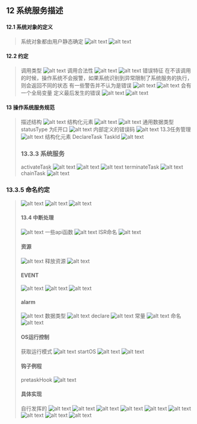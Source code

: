 ## 12 系统服务描述
#### 12.1 系统对象的定义
> 系统对象都由用户静态确定
> ![alt text](image.png)
> ![alt text](image-1.png)
#### 12.2 约定
> 调用类型
> ![alt text](image-2.png)
> 调用合法性
> ![alt text](image-3.png)
> ![alt text](image-4.png)
> 错误特征
> 在不该调用的时候，操作系统不会报警，如果系统识别到异常限制了系统服务的执行，则会返回不同的状态
> 有一些警告并不认为是错误
> ![alt text](image-5.png)
> ![alt text](image-6.png)
> 会有一个全局变量 定义最后发生的错误
> ![alt text](image-7.png)
> ![alt text](image-8.png)
#### 13 操作系统服务规范
> 描述结构
> ![alt text](image-9.png)
> 结构化元素
> ![alt text](image-10.png)
> ![alt text](image-11.png)
> 通用数据类型
> statusType 为E开口
> ![alt text](image-12.png)
> 内部定义的错误码
> ![alt text](image-13.png)
> 13.3任务管理
> ![alt text](image-14.png)
> 结构化元素
> DeclareTask TaskId
> ![alt text](image-15.png)
> ### 13.3.3 系统服务
> activateTask
> ![alt text](image-16.png)
> ![alt text](image-17.png)
> ![alt text](image-18.png)
> terminateTask
> ![alt text](image-19.png)
> chainTask
> ![alt text](image-20.png)
### 13.3.5 命名约定
> ![alt text](image-22.png)
> ![alt text](image-21.png)
> ![alt text](image-23.png)
> #### 13.4 中断处理
> ![alt text](image-24.png)
> 一些api函数
> ![alt text](image-25.png)
> ISR命名
> ![alt text](image-26.png)
> #### 资源
> ![alt text](image-27.png)
> 释放资源
> ![alt text](image-28.png)
> #### EVENT
> ![alt text](image-29.png)
> ![alt text](image-30.png)
> ![alt text](image-31.png)
> #### alarm
> ![alt text](image-32.png)
> 数据类型
> ![alt text](image-33.png)
> declare 
> ![alt text](image-34.png)
> 常量
> ![alt text](image-35.png)
> 命名
> ![alt text](image-36.png)
> #### OS运行控制
> 获取运行模式
> ![alt text](image-37.png)
> startOS
> ![alt text](image-38.png)
> ![alt text](image-39.png)
> #### 钩子例程
> pretaskHook
> ![alt text](image-40.png)
> #### 具体实现
> 自行发挥的
> ![alt text](image-41.png)
> ![alt text](image-42.png)
> ![alt text](image-43.png)
> ![alt text](image-44.png)
> ![alt text](image-45.png)
> ![alt text](image-46.png)
> ![alt text](image-47.png)
> ![alt text](image-48.png)
> ![alt text](image-49.png)
